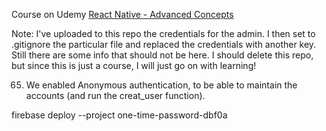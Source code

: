 Course on Udemy
[React Native - Advanced Concepts](https://www.udemy.com/course/react-native-advanced/learn/lecture/6845216#content)


Note: I've uploaded to this repo the credentials for the admin. I then set to .gitignore the particular file and replaced the credentials with another key. Still there are some info that should not be here. I should delete this repo, but since this is just a course, I will just go on with learning!


065. We enabled Anonymous authentication, to be able to maintain the accounts (and run the creat_user function).



firebase deploy --project one-time-password-dbf0a